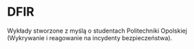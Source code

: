 # DFIR
Wykłady stworzone z myślą o studentach Politechniki Opolskiej (Wykrywanie i reagowanie na incydenty bezpieczeństwa).
